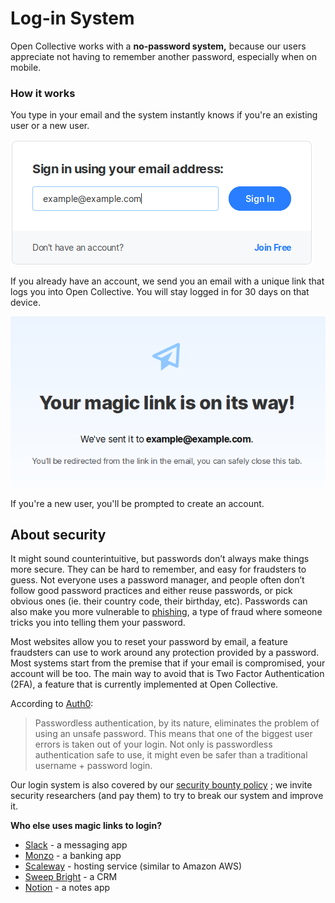 # Log-in System

Open Collective works with a **no-password system,** because our users appreciate not having to remember another password, especially when on mobile.

### **How it works**

You type in your email and the system instantly knows if you're an existing user or a new user.

![](../.gitbook/assets/product_log-in-system_insert-email_2019-11-12.png)

If you already have an account, we send you an email with a unique link that logs you into Open Collective. You will stay logged in for 30 days on that device.

![](../.gitbook/assets/product_log-in-system_magic-link_2019-11-12.png)

If you're a new user, you'll be prompted to create an account.

## About security

It might sound counterintuitive, but passwords don’t always make things more secure. They can be hard to remember, and easy for fraudsters to guess. Not everyone uses a password manager, and people often don’t follow good password practices and either reuse passwords, or pick obvious ones \(ie. their country code, their birthday, etc\). Passwords can also make you more vulnerable to [phishing](http://www.phishing.org/what-is-phishing), a type of fraud where someone tricks you into telling them your password.

Most websites allow you to reset your password by email, a feature fraudsters can use to work around any protection provided by a password. Most systems start from the premise that if your email is compromised, your account will be too. The main way to avoid that is Two Factor Authentication \(2FA\), a feature that is currently implemented at Open Collective.

According to [Auth0](https://auth0.com/blog/is-passwordless-authentication-more-secure-than-passwords/): 

> Passwordless authentication, by its nature, eliminates the problem of using an unsafe password. This means that one of the biggest user errors is taken out of your login. Not only is passwordless authentication safe to use, it might even be safer than a traditional username + password login.

Our login system is also covered by our [security bounty policy](https://github.com/opencollective/opencollective/blob/master/BOUNTY.md) ; we invite security researchers \(and pay them\) to try to break our system and improve it.

**Who else uses magic links to login?**

* [Slack](https://slack.com) - a messaging app
* [Monzo](https://monzo.com) - a banking app
* [Scaleway](https://www.scaleway.com) - hosting service \(similar to Amazon AWS\)
* [Sweep Bright](https://www.sweepbright.com/) - a CRM
* [Notion](https://www.notion.so) - a notes app

